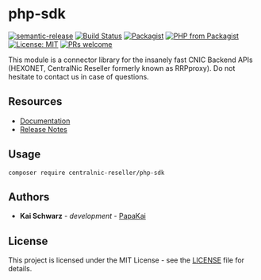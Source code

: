 # php-sdk

[![semantic-release](https://img.shields.io/badge/%20%20%F0%9F%93%A6%F0%9F%9A%80-semantic--release-e10079.svg)](https://github.com/semantic-release/semantic-release)
[![Build Status](https://github.com/centralnicgroup-opensource/rtldev-middleware-php-sdk/workflows/Release/badge.svg?branch=master)](https://github.com/centralnicgroup-opensource/rtldev-middleware-php-sdk/workflows/Release/badge.svg?branch=master)
[![Packagist](https://img.shields.io/packagist/v/centralnic-reseller/php-sdk.svg)](https://packagist.org/packages/centralnic-reseller/php-sdk)
[![PHP from Packagist](https://img.shields.io/packagist/php-v/centralnic-reseller/php-sdk.svg)](https://packagist.org/packages/centralnic-reseller/php-sdk)
[![License: MIT](https://img.shields.io/badge/License-MIT-blue.svg)](https://opensource.org/licenses/MIT)
[![PRs welcome](https://img.shields.io/badge/PRs-welcome-brightgreen.svg)](https://github.com/centralnicgroup-opensource/rtldev-middleware-php-sdk/blob/master/CONTRIBUTING.md)

This module is a connector library for the insanely fast CNIC Backend APIs (HEXONET, CentralNic Reseller formerly known as RRPproxy). Do not hesitate to contact us in case of questions.

## Resources

* [Documentation](https://centralnic-reseller.github.io/centralnic-reseller/docs/hexonet/sdks/php-sdk/)
* [Release Notes](https://github.com/centralnicgroup-opensource/rtldev-middleware-php-sdk/releases)

## Usage

```composer require centralnic-reseller/php-sdk```

## Authors

* **Kai Schwarz** - *development* - [PapaKai](https://github.com/papakai)

## License

This project is licensed under the MIT License - see the [LICENSE](LICENSE) file for details.
